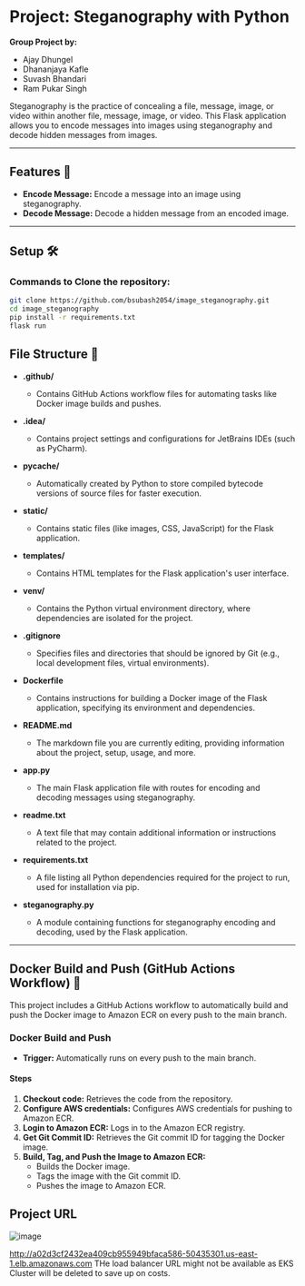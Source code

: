 # Project: Steganography with Python

**Group Project by:**

- Ajay Dhungel
- Dhananjaya Kafle
- Suvash Bhandari
- Ram Pukar Singh

Steganography is the practice of concealing a file, message, image, or video within another file, message, image, or video. This Flask application allows you to encode messages into images using steganography and decode hidden messages from images.

---

## Features 🚀
- **Encode Message:** Encode a message into an image using steganography.
- **Decode Message:** Decode a hidden message from an encoded image.

---

## Setup 🛠️

### Commands to Clone the repository:
```bash
git clone https://github.com/bsubash2054/image_steganography.git
cd image_steganography
pip install -r requirements.txt
flask run
````

## File Structure 📁

- **.github/**
  - Contains GitHub Actions workflow files for automating tasks like Docker image builds and pushes.
  
- **.idea/**
  - Contains project settings and configurations for JetBrains IDEs (such as PyCharm).
  
- **__pycache__/**
  - Automatically created by Python to store compiled bytecode versions of source files for faster execution.
  
- **static/**
  - Contains static files (like images, CSS, JavaScript) for the Flask application.
  
- **templates/**
  - Contains HTML templates for the Flask application's user interface.
  
- **venv/**
  - Contains the Python virtual environment directory, where dependencies are isolated for the project.
  
- **.gitignore**
  - Specifies files and directories that should be ignored by Git (e.g., local development files, virtual environments).
  
- **Dockerfile**
  - Contains instructions for building a Docker image of the Flask application, specifying its environment and dependencies.
  
- **README.md**
  - The markdown file you are currently editing, providing information about the project, setup, usage, and more.
  
- **app.py**
  - The main Flask application file with routes for encoding and decoding messages using steganography.
  
- **readme.txt**
  - A text file that may contain additional information or instructions related to the project.
  
- **requirements.txt**
  - A file listing all Python dependencies required for the project to run, used for installation via pip.
  
- **steganography.py**
  - A module containing functions for steganography encoding and decoding, used by the Flask application.

---

## Docker Build and Push (GitHub Actions Workflow) 🐳

This project includes a GitHub Actions workflow to automatically build and push the Docker image to Amazon ECR on every push to the main branch.

### Docker Build and Push

- **Trigger:** Automatically runs on every push to the main branch.

#### Steps
1. **Checkout code:** Retrieves the code from the repository.
2. **Configure AWS credentials:** Configures AWS credentials for pushing to Amazon ECR.
3. **Login to Amazon ECR:** Logs in to the Amazon ECR registry.
4. **Get Git Commit ID:** Retrieves the Git commit ID for tagging the Docker image.
5. **Build, Tag, and Push the Image to Amazon ECR:**
   - Builds the Docker image.
   - Tags the image with the Git commit ID.
   - Pushes the image to Amazon ECR.
## Project URL

![image](https://github.com/bsubash2054/image_steganography/assets/162769546/f08da8e4-29eb-472e-9046-a424c6e432ab)

http://a02d3cf2432ea409cb955949bfaca586-50435301.us-east-1.elb.amazonaws.com 
THe load balancer URL might not be available as EKS Cluster will be deleted to save up on costs.
